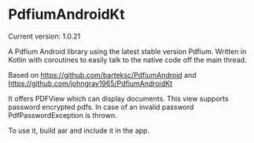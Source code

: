 # PdfiumAndroidKt

Current version: 1.0.21

A Pdfium Android library using the latest stable version Pdfium.  Written in Kotlin with coroutines to easily talk to the native code off the main thread.

Based on https://github.com/barteksc/PdfiumAndroid and https://github.com/johngray1965/PdfiumAndroidKt

It offers PDFView which can display documents. This view supports password encrypted pdfs. In case of an invalid password PdfPasswordException is thrown.

To use it, build aar and include it in the app.
